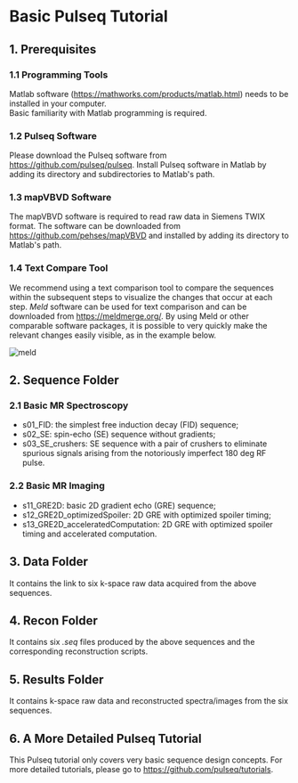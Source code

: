 # Basic Pulseq Tutorial
## 1. Prerequisites
### 1.1 Programming Tools
Matlab software (https://mathworks.com/products/matlab.html) needs to be installed in your computer.   
Basic familiarity with Matlab programming is required.   
### 1.2 Pulseq Software
Please download the Pulseq software from https://github.com/pulseq/pulseq. Install Pulseq software in Matlab by adding its directory and subdirectories to Matlab's path.   
### 1.3 mapVBVD Software
The mapVBVD software is required to read raw data in Siemens TWIX format. The software can be downloaded from https://github.com/pehses/mapVBVD and installed by adding its directory to Matlab's path.
### 1.4 Text Compare Tool
We recommend using a text comparison tool to compare the sequences within the subsequent steps to visualize the changes that occur at each
step. *Meld* software can be used for text comparison and can be downloaded from <https://meldmerge.org/>. By using Meld or other comparable software packages, it is possible to very quickly make the relevant changes easily visible, as in the example below.

![meld](https://github.com/pulseq/ISMRM-Virtual-Meeting--November-15-17-2023/assets/26165904/306150db-68d7-4a8b-8eb3-13b8fccfc3a2)


## 2. Sequence Folder
### 2.1 Basic MR Spectroscopy
* s01_FID: the simplest free induction decay (FID) sequence;   
* s02_SE: spin-echo (SE) sequence without gradients;   
* s03_SE_crushers: SE sequence with a pair of crushers to eliminate spurious signals arising from the notoriously imperfect 180 deg RF pulse.   
### 2.2 Basic MR Imaging
* s11_GRE2D: basic 2D gradient echo (GRE) sequence;   
* s12_GRE2D_optimizedSpoiler: 2D GRE with optimized spoiler timing;   
* s13_GRE2D_acceleratedComputation: 2D GRE with optimized spoiler timing and accelerated computation.   

## 3. Data Folder
It contains the link to six k-space raw data acquired from the above sequences.      

## 4. Recon Folder
It contains six *.seq* files produced by the above sequences and the corresponding reconstruction scripts.  

## 5. Results Folder
It contains k-space raw data and reconstructed spectra/images from the six sequences.

## 6. A More Detailed Pulseq Tutorial
This Pulseq tutorial only covers very basic sequence design concepts. For more detailed tutorials, please go to https://github.com/pulseq/tutorials.    

